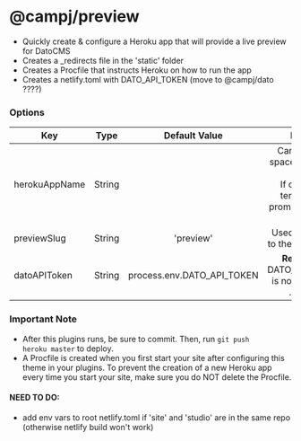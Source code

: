 # @campj/preview

- Quickly create & configure a Heroku app that will provide a live preview for DatoCMS
- Creates a \_redirects file in the 'static' folder
- Creates a Procfile that instructs Heroku on how to run the app
- Creates a netlify.toml with DATO_API_TOKEN (move to @campj/dato ????)

### Options

| Key           |  Type  |       Default Value        |                                            Details                                             |
| ------------- | :----: | :------------------------: | :--------------------------------------------------------------------------------------------: |
| herokuAppName | String |                            | Can't contain spaces or capital letters <br> If ommitted, terminal will prompt user for a name |
| previewSlug   | String |         'preview'          |                               Used to redirect to the Heroku app                               |
| datoAPIToken  | String | process.env.DATO_API_TOKEN |                   **Required** if DATO_API_TOKEN is not defined in .env file                   |

### Important Note

- After this plugins runs, be sure to commit. Then, run <code>git push heroku master</code> to deploy.
- A Procfile is created when you first start your site after configuring this theme in your plugins. To prevent the creation of a new Heroku app every time you start your site, make sure you do NOT delete the Procfile.

#### NEED TO DO:

- add env vars to root netlify.toml if 'site' and 'studio' are in the same repo (otherwise netlify build won't work)
